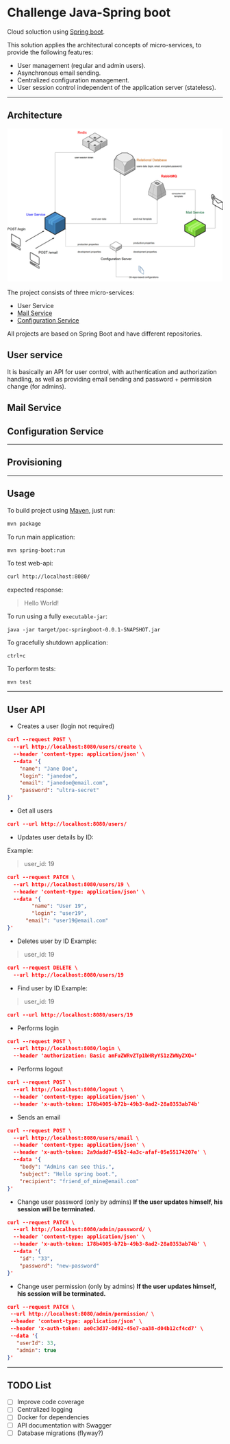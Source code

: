 # Challenge Java-Spring boot

Cloud soluction using [Spring boot].

This solution applies the architectural concepts of micro-services, to provide the following features:

- User management (regular and admin users).
- Asynchronous email sending.
- Centralized configuration management.
- User session control independent of the application server (stateless).

---

## Architecture

![Image of architecture](/doc/architecture.jpg)

The project consists of three micro-services:

- User Service
- [Mail Service]
- [Configuration Service]

All projects are based on Spring Boot and have different repositories.

## User service

It is basically an API for user control, with authentication and authorization handling, as well as providing email sending and password + permission change (for admins).

## Mail Service

## Configuration Service

---

## Provisioning

---

## Usage
To build project using [Maven], just run:

```sh
mvn package
```

To run main application:
```sh
mvn spring-boot:run
```

To test web-api:
```sh
curl http://localhost:8080/
```

expected response:
> Hello World!

To run using a fully `executable-jar`:
```
java -jar target/poc-springboot-0.0.1-SNAPSHOT.jar
```

To gracefully shutdown application:
```
ctrl+c
```

To perform tests:
```
mvn test
```

---

## User API

- Creates a user (login not required)
```json
curl --request POST \
  --url http://localhost:8080/users/create \
  --header 'content-type: application/json' \
  --data '{
	"name": "Jane Doe",
	"login": "janedoe",
	"email": "janedoe@email.com",
	"password": "ultra-secret"
}'
```

- Get all users
```json
curl --url http://localhost:8080/users/
```

- Updates user details by ID:

Example:
> user_id: 19
```json
curl --request PATCH \
  --url http://localhost:8080/users/19 \
  --header 'content-type: application/json' \
  --data '{
		"name": "User 19",
		"login": "user19",
	  "email": "user19@email.com"
}'
```

- Deletes user by ID
Example:
> user_id: 19
```json
curl --request DELETE \
  --url http://localhost:8080/users/19
```

- Find user by ID
Example:
> user_id: 19
```json
curl --url http://localhost:8080/users/19
```

- Performs login
```json
curl --request POST \
  --url http://localhost:8080/login \
  --header 'authorization: Basic amFuZWRvZTp1bHRyYS1zZWNyZXQ='
```

- Performs logout
```json
curl --request POST \
  --url http://localhost:8080/logout \
  --header 'content-type: application/json' \
  --header 'x-auth-token: 178b4005-b72b-49b3-8ad2-28a0353ab74b'
```

- Sends an email

```json
curl --request POST \
  --url http://localhost:8080/users/email \
  --header 'content-type: application/json' \
  --header 'x-auth-token: 2a9dadd7-65b2-4a3c-afaf-05e55174207e' \
  --data '{
	"body": "Admins can see this.",
	"subject": "Hello spring boot.",
	"recipient": "friend_of_mine@email.com"
}'
```

- Change user password (only by admins)
__If the user updates himself, his session will be terminated.__
```json
curl --request PATCH \
  --url http://localhost:8080/admin/password/ \
  --header 'content-type: application/json' \
  --header 'x-auth-token: 178b4005-b72b-49b3-8ad2-28a0353ab74b' \
  --data '{
    "id": "33",
    "password": "new-password"
}'
```

- Change user permission (only by admins)
__If the user updates himself, his session will be terminated.__
```json
curl --request PATCH \
 --url http://localhost:8080/admin/permission/ \
 --header 'content-type: application/json' \
 --header 'x-auth-token: ae0c3d37-0d92-45e7-aa38-d04b12cf4cd7' \
 --data '{
   "userId": 33,
   "admin": true
}'
```

---

## TODO List
- [ ] Improve code coverage
- [ ] Centralized logging
- [ ] Docker for dependencies
- [ ] API documentation with Swagger
- [ ] Database migrations (flyway?)

[Spring boot]: https://projects.spring.io/spring-boot/
[Maven]: https://maven.apache.org/
[Mail Service]: https://bitbucket.org/rgalba/mailapp
[Configuration Service]: https://bitbucket.org/rgalba/java-spring-config-server
